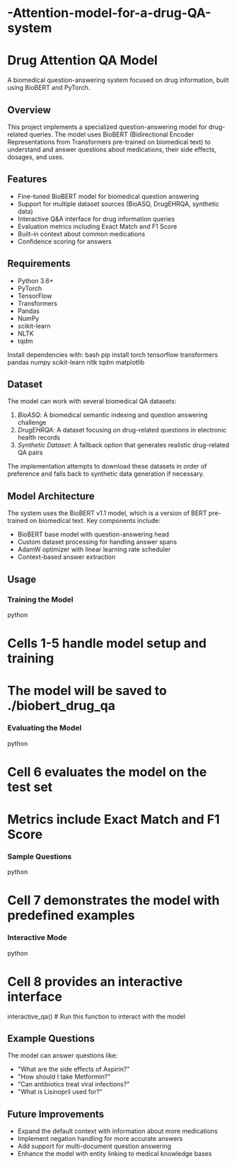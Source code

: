 # -Attention-model-for-a-drug-QA-system
# Drug Attention QA Model

A biomedical question-answering system focused on drug information, built using BioBERT and PyTorch.

## Overview

This project implements a specialized question-answering model for drug-related queries. The model uses BioBERT (Bidirectional Encoder Representations from Transformers pre-trained on biomedical text) to understand and answer questions about medications, their side effects, dosages, and uses.

## Features

- Fine-tuned BioBERT model for biomedical question answering
- Support for multiple dataset sources (BioASQ, DrugEHRQA, synthetic data)
- Interactive Q&A interface for drug information queries
- Evaluation metrics including Exact Match and F1 Score
- Built-in context about common medications
- Confidence scoring for answers

## Requirements

- Python 3.6+
- PyTorch
- TensorFlow
- Transformers
- Pandas
- NumPy
- scikit-learn
- NLTK
- tqdm

Install dependencies with:
bash
pip install torch tensorflow transformers pandas numpy scikit-learn nltk tqdm matplotlib


## Dataset

The model can work with several biomedical QA datasets:

1. *BioASQ*: A biomedical semantic indexing and question answering challenge
2. *DrugEHRQA*: A dataset focusing on drug-related questions in electronic health records
3. *Synthetic Dataset*: A fallback option that generates realistic drug-related QA pairs

The implementation attempts to download these datasets in order of preference and falls back to synthetic data generation if necessary.

## Model Architecture

The system uses the BioBERT v1.1 model, which is a version of BERT pre-trained on biomedical text. Key components include:

- BioBERT base model with question-answering head
- Custom dataset processing for handling answer spans
- AdamW optimizer with linear learning rate scheduler
- Context-based answer extraction

## Usage

### Training the Model

python
# Cells 1-5 handle model setup and training
# The model will be saved to ./biobert_drug_qa


### Evaluating the Model

python
# Cell 6 evaluates the model on the test set
# Metrics include Exact Match and F1 Score


### Sample Questions

python
# Cell 7 demonstrates the model with predefined examples


### Interactive Mode

python
# Cell 8 provides an interactive interface
interactive_qa()  # Run this function to interact with the model


## Example Questions

The model can answer questions like:
- "What are the side effects of Aspirin?"
- "How should I take Metformin?"
- "Can antibiotics treat viral infections?"
- "What is Lisinopril used for?"

## Future Improvements

- Expand the default context with information about more medications
- Implement negation handling for more accurate answers
- Add support for multi-document question answering
- Enhance the model with entity linking to medical knowledge bases
